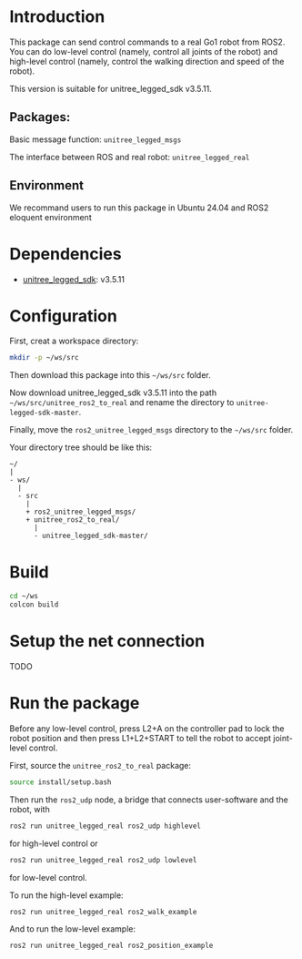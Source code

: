 # Introduction
This package can send control commands to a real Go1 robot from ROS2. You can do low-level control (namely, control all joints of the robot) and high-level control (namely, control the walking direction and speed of the robot).

This version is suitable for unitree_legged_sdk v3.5.11.

## Packages:
Basic message function: `unitree_legged_msgs`

The interface between ROS and real robot: `unitree_legged_real`

## Environment
We recommand users to run this package in Ubuntu 24.04 and ROS2 eloquent environment

# Dependencies
* [unitree_legged_sdk](https://github.com/sljunkie/unitree_legged_sdk): v3.5.11

# Configuration
First, creat a workspace directory:

```bash
mkdir -p ~/ws/src
```
Then download this package into this `~/ws/src` folder.

Now download unitree_legged_sdk v3.5.11 into the path `~/ws/src/unitree_ros2_to_real` and rename the directory to `unitree-legged-sdk-master`.

Finally, move the `ros2_unitree_legged_msgs` directory to the `~/ws/src` folder.

Your directory tree should be like this:

```
~/
|
- ws/
  |
  - src
    |
    + ros2_unitree_legged_msgs/
    + unitree_ros2_to_real/
      |
      - unitree_legged_sdk-master/
```

# Build
```bash
cd ~/ws
colcon build
```

# Setup the net connection
TODO

# Run the package
Before any low-level control, press L2+A on the controller pad to lock the robot position and then press L1+L2+START to tell the robot to accept joint-level control.

First, source the `unitree_ros2_to_real` package:
    
```bash
source install/setup.bash
```
    
Then run the `ros2_udp` node, a bridge that connects user-software and the robot, with
    
```bash
ros2 run unitree_legged_real ros2_udp highlevel
```
    
for high-level control or
    
```bash
ros2 run unitree_legged_real ros2_udp lowlevel
```
    
for low-level control.
    
To run the high-level example:
    
```bash
ros2 run unitree_legged_real ros2_walk_example
```
    
And to run the low-level example:
    
```bash
ros2 run unitree_legged_real ros2_position_example
```    
